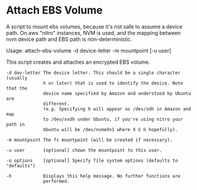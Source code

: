 # Attach EBS Volume

A script to mount ebs volumes, because it's not safe to assume a device path.
On aws "nitro" instances, NVM is used, and the mapping between nvm device path
and EBS path is non-deterministic. 


Usage: attach-ebs-volume -d device-letter -m mountpoint [-u user]

  This script creates and attaches an encrypted EBS volume.  

    -d dev-letter The device letter. This should be a single character (usually
                  h or later) that is used to identify the device. Note that the
                  device name specified by Amazon and understood by Ubuntu are
                  different.
                  (e.g. Specifying h will appear as /dev/sdh in Amazon and map
                  to /dev/xvdh under Ubuntu, if you're using nitro your path in 
                  Ubuntu will be /dev/nvmeXn1 where X ∈ ℝ hopefully).

    -m mountpoint The fs mountpoint (will be created if necessary).

    -u user       [optional] chown the mountpoint to this user.

    -o options    [optional] Specify file system options (defaults to "defaults")

    -h            Displays this help message. No further functions are
                  performed. 
